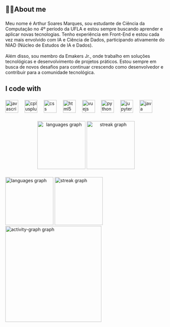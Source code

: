 <h2 align="left">👨‍💻About me</h2>

###

<p align="left">Meu nome é Arthur Soares Marques, sou estudante de Ciência da Computação no 4º período da UFLA e estou sempre buscando aprender e aplicar novas tecnologias. Tenho experiência em Front-End e estou cada vez mais envolvido com IA e Ciência de Dados, participando ativamente do NIAD (Núcleo de Estudos de IA e Dados).<br><br>Além disso, sou membro da Emakers Jr., onde trabalho em soluções tecnológicas e desenvolvimento de projetos práticos. Estou sempre em busca de novos desafios para continuar crescendo como desenvolvedor e contribuir para a comunidade tecnológica.</p>

###

<h2 align="left">I code with</h2>

###

<div align="left">
  <img src="https://cdn.jsdelivr.net/gh/devicons/devicon/icons/javascript/javascript-original.svg" height="40" alt="javascript logo"  />
  <img width="12" />
  <img src="https://cdn.jsdelivr.net/gh/devicons/devicon/icons/cplusplus/cplusplus-original.svg" height="40" alt="cplusplus logo"  />
  <img width="12" />
  <img src="https://cdn.jsdelivr.net/gh/devicons/devicon/icons/css3/css3-original.svg" height="40" alt="css logo"  />
  <img width="12" />
  <img src="https://cdn.jsdelivr.net/gh/devicons/devicon/icons/html5/html5-original.svg" height="40" alt="html5 logo"  />
  <img width="12" />
  <img src="https://cdn.jsdelivr.net/gh/devicons/devicon/icons/vuejs/vuejs-original.svg" height="40" alt="vuejs logo"  />
  <img width="12" />
  <img src="https://cdn.jsdelivr.net/gh/devicons/devicon/icons/python/python-original.svg" height="40" alt="python logo"  />
  <img width="12" />
  <img src="https://cdn.jsdelivr.net/gh/devicons/devicon/icons/jupyter/jupyter-original.svg" height="40" alt="jupyter logo"  />
  <img width="12" />
  <img src="https://cdn.jsdelivr.net/gh/devicons/devicon/icons/java/java-original.svg" height="40" alt="java logo"  />
</div>

###

<div align="center">
  <img src="https://github-readme-stats.vercel.app/api/top-langs?username=ArthurDp78&locale=en&hide_title=false&layout=compact&card_width=320&langs_count=5&theme=dracula&hide_border=false&order=2" height="150" alt="languages graph"  />
  <img src="https://streak-stats.demolab.com?user=ArthurDp78&locale=en&mode=daily&theme=dracula&hide_border=false&border_radius=5&order=3" height="150" alt="streak graph"  />
</div>

###
  <img src="https://github-readme-stats.vercel.app/api/top-langs?username=ArthurDp78&locale=en&hide_title=false&layout=compact&card_width=320&langs_count=5&theme=gruvbox&hide_border=false&order=2" height="150" alt="languages graph"  />
  <img src="https://streak-stats.demolab.com?user=ArthurDp78&locale=en&mode=daily&theme=gruvbox&hide_border=false&border_radius=5&order=3" height="150" alt="streak graph"  />
  <img src="https://github-readme-activity-graph.vercel.app/graph?username=ArthurDp78&radius=16&theme=gruvbox&area=true&order=5" height="300" alt="activity-graph graph"  />
</div>

###
